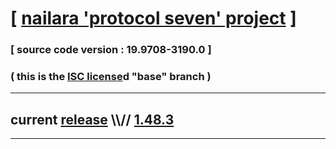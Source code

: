 
# [ [nailara 'protocol seven' project](http://src.nailara.net/) ]

### [ source code version : 19.9708-3190.0 ]

### ( this is the [ISC license](license)d "base" branch )
---
## current [release](https://github.com/anotherlink/nailara/releases) \\\\// [1.48.3](https://github.com/anotherlink/nailara/releases/tag/1.48.3)
---
